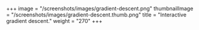 +++
image =  "/screenshots/images/gradient-descent.png"
thumbnailImage = "/screenshots/images/gradient-descent.thumb.png"
title =  "Interactive gradient descent."
weight = "270"
+++
